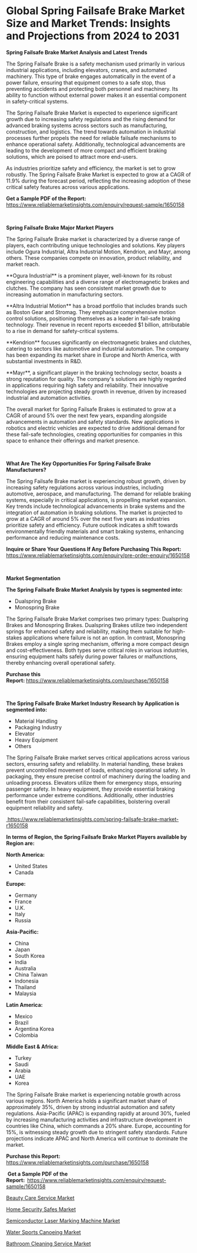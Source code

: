 <p><h1>Global Spring Failsafe Brake Market Size and Market Trends: Insights and Projections from 2024 to 2031</h1></p><p><strong>Spring Failsafe Brake Market Analysis and Latest Trends</strong></p>
<p><p>The Spring Failsafe Brake is a safety mechanism used primarily in various industrial applications, including elevators, cranes, and automated machinery. This type of brake engages automatically in the event of a power failure, ensuring that equipment comes to a safe stop, thus preventing accidents and protecting both personnel and machinery. Its ability to function without external power makes it an essential component in safety-critical systems.</p><p>The Spring Failsafe Brake Market is expected to experience significant growth due to increasing safety regulations and the rising demand for advanced braking systems across sectors such as manufacturing, construction, and logistics. The trend towards automation in industrial processes further propels the need for reliable failsafe mechanisms to enhance operational safety. Additionally, technological advancements are leading to the development of more compact and efficient braking solutions, which are poised to attract more end-users.</p><p>As industries prioritize safety and efficiency, the market is set to grow robustly. The Spring Failsafe Brake Market is expected to grow at a CAGR of 11.9% during the forecast period, reflecting the increasing adoption of these critical safety features across various applications.</p></p>
<p><strong>Get a Sample PDF of the Report:&nbsp;</strong> <a href="https://www.reliablemarketinsights.com/enquiry/request-sample/1650158?utm_campaign=1894&utm_medium=2&utm_source=Github&utm_content=ia&utm_term=27122024&utm_id=spring-failsafe-brake">https://www.reliablemarketinsights.com/enquiry/request-sample/1650158</a></p>
<p>&nbsp;</p>
<p><strong>Spring Failsafe Brake Major Market Players</strong></p>
<p><p>The Spring Failsafe Brake market is characterized by a diverse range of players, each contributing unique technologies and solutions. Key players include Ogura Industrial, Altra Industrial Motion, Kendrion, and Mayr, among others. These companies compete on innovation, product reliability, and market reach.</p><p>**Ogura Industrial** is a prominent player, well-known for its robust engineering capabilities and a diverse range of electromagnetic brakes and clutches. The company has seen consistent market growth due to increasing automation in manufacturing sectors.</p><p>**Altra Industrial Motion** has a broad portfolio that includes brands such as Boston Gear and Stromag. They emphasize comprehensive motion control solutions, positioning themselves as a leader in fail-safe braking technology. Their revenue in recent reports exceeded $1 billion, attributable to a rise in demand for safety-critical systems.</p><p>**Kendrion** focuses significantly on electromagnetic brakes and clutches, catering to sectors like automotive and industrial automation. The company has been expanding its market share in Europe and North America, with substantial investments in R&D.</p><p>**Mayr**, a significant player in the braking technology sector, boasts a strong reputation for quality. The company's solutions are highly regarded in applications requiring high safety and reliability. Their innovative technologies are projecting steady growth in revenue, driven by increased industrial and automation activities.</p><p>The overall market for Spring Failsafe Brakes is estimated to grow at a CAGR of around 5% over the next few years, expanding alongside advancements in automation and safety standards. New applications in robotics and electric vehicles are expected to drive additional demand for these fail-safe technologies, creating opportunities for companies in this space to enhance their offerings and market presence.</p></p>
<p>&nbsp;</p>
<p><strong>What Are The Key Opportunities For Spring Failsafe Brake Manufacturers?</strong></p>
<p><p>The Spring Failsafe Brake market is experiencing robust growth, driven by increasing safety regulations across various industries, including automotive, aerospace, and manufacturing. The demand for reliable braking systems, especially in critical applications, is propelling market expansion. Key trends include technological advancements in brake systems and the integration of automation in braking solutions. The market is projected to grow at a CAGR of around 5% over the next five years as industries prioritize safety and efficiency. Future outlook indicates a shift towards environmentally friendly materials and smart braking systems, enhancing performance and reducing maintenance costs.</p></p>
<p><strong>Inquire or Share Your Questions If Any Before Purchasing This Report:</strong> <a href="https://www.reliablemarketinsights.com/enquiry/pre-order-enquiry/1650158?utm_campaign=1894&utm_medium=2&utm_source=Github&utm_content=ia&utm_term=27122024&utm_id=spring-failsafe-brake">https://www.reliablemarketinsights.com/enquiry/pre-order-enquiry/1650158</a></p>
<p>&nbsp;</p>
<p><strong>Market Segmentation</strong></p>
<p><strong>The Spring Failsafe Brake Market Analysis by types is segmented into:</strong></p>
<p><ul><li>Dualspring Brake</li><li>Monospring Brake</li></ul></p>
<p><p>The Spring Failsafe Brake Market comprises two primary types: Dualspring Brakes and Monospring Brakes. Dualspring Brakes utilize two independent springs for enhanced safety and reliability, making them suitable for high-stakes applications where failure is not an option. In contrast, Monospring Brakes employ a single spring mechanism, offering a more compact design and cost-effectiveness. Both types serve critical roles in various industries, ensuring equipment halts safely during power failures or malfunctions, thereby enhancing overall operational safety.</p></p>
<p><strong>Purchase this Report:&nbsp;</strong><a href="https://www.reliablemarketinsights.com/purchase/1650158?utm_campaign=1894&utm_medium=2&utm_source=Github&utm_content=ia&utm_term=27122024&utm_id=spring-failsafe-brake">https://www.reliablemarketinsights.com/purchase/1650158</a></p>
<p>&nbsp;</p>
<p><strong>The Spring Failsafe Brake Market Industry Research by Application is segmented into:</strong></p>
<p><ul><li>Material Handling</li><li>Packaging Industry</li><li>Elevator</li><li>Heavy Equipment</li><li>Others</li></ul></p>
<p><p>The Spring Failsafe Brake market serves critical applications across various sectors, ensuring safety and reliability. In material handling, these brakes prevent uncontrolled movement of loads, enhancing operational safety. In packaging, they ensure precise control of machinery during the loading and unloading process. Elevators utilize them for emergency stops, ensuring passenger safety. In heavy equipment, they provide essential braking performance under extreme conditions. Additionally, other industries benefit from their consistent fail-safe capabilities, bolstering overall equipment reliability and safety.</p></p>
<p><a href="https://www.reliablemarketinsights.com/spring-failsafe-brake-market-r1650158?utm_campaign=1894&utm_medium=2&utm_source=Github&utm_content=ia&utm_term=27122024&utm_id=spring-failsafe-brake">&nbsp;https://www.reliablemarketinsights.com/spring-failsafe-brake-market-r1650158</a></p>
<p><strong>In terms of Region, the Spring Failsafe Brake Market Players available by Region are:</strong></p>
<p>
    <p> <strong> North America: </strong>
        <ul>
            <li>United States</li>
            <li>Canada</li>
        </ul>
        </p> 
    <p> <strong> Europe: </strong>
        <ul>
            <li>Germany</li>
            <li>France</li>
            <li>U.K.</li>
            <li>Italy</li>
            <li>Russia</li>
        </ul>
        </p> 
    <p> <strong> Asia-Pacific: </strong>
        <ul>
            <li>China</li>
            <li>Japan</li>
            <li>South Korea</li>
            <li>India</li>
            <li>Australia</li>
            <li>China Taiwan</li>
            <li>Indonesia</li>
            <li>Thailand</li>
            <li>Malaysia</li>
        </ul>
        </p> 
    <p> <strong> Latin America: </strong>
        <ul>
            <li>Mexico</li>
            <li>Brazil</li>
            <li>Argentina Korea</li>
            <li>Colombia</li>
        </ul>
        </p> 
    <p> <strong> Middle East & Africa: </strong>
        <ul>
            <li>Turkey</li>
            <li>Saudi</li>
            <li>Arabia</li>
            <li>UAE</li>
            <li>Korea</li>
        </ul>
    </p>
    </p>
<p><p>The Spring Failsafe Brake market is experiencing notable growth across various regions. North America holds a significant market share of approximately 35%, driven by strong industrial automation and safety regulations. Asia-Pacific (APAC) is expanding rapidly at around 30%, fueled by increasing manufacturing activities and infrastructure development in countries like China, which commands a 20% share. Europe, accounting for 15%, is witnessing steady growth due to stringent safety standards. Future projections indicate APAC and North America will continue to dominate the market.</p></p>
<p><strong>Purchase this Report: </strong><a href="https://www.reliablemarketinsights.com/purchase/1650158?utm_campaign=1894&utm_medium=2&utm_source=Github&utm_content=ia&utm_term=27122024&utm_id=spring-failsafe-brake">https://www.reliablemarketinsights.com/purchase/1650158</a></p>
<p>&nbsp;<strong>Get a Sample PDF of the Report:&nbsp;&nbsp;</strong><a href="https://www.reliablemarketinsights.com/enquiry/request-sample/1650158?utm_campaign=1894&utm_medium=2&utm_source=Github&utm_content=ia&utm_term=27122024&utm_id=spring-failsafe-brake">https://www.reliablemarketinsights.com/enquiry/request-sample/1650158</a></p>
<p><strong></strong></p>
<p><p><a href="https://www.linkedin.com/pulse/future-beauty-care-service-market-growth-predictions-9gb3f?utm_campaign=1894&utm_medium=2&utm_source=Github&utm_content=ia&utm_term=27122024&utm_id=spring-failsafe-brake">Beauty Care Service Market</a></p><p><a href="https://www.linkedin.com/pulse/regional-development-deployment-revenue-growth-home-security-d1u6e?utm_campaign=1894&utm_medium=2&utm_source=Github&utm_content=ia&utm_term=27122024&utm_id=spring-failsafe-brake">Home Security Safes Market</a></p><p><a href="https://www.linkedin.com/pulse/semiconductor-laser-marking-machine-market-expected-continue-vpoqe?utm_campaign=1894&utm_medium=2&utm_source=Github&utm_content=ia&utm_term=27122024&utm_id=spring-failsafe-brake">Semiconductor Laser Marking Machine Market</a></p><p><a href="https://www.linkedin.com/pulse/in-depth-water-sports-canoeing-market-analysis-expansion-espbe?utm_campaign=1894&utm_medium=2&utm_source=Github&utm_content=ia&utm_term=27122024&utm_id=spring-failsafe-brake">Water Sports Canoeing Market</a></p><p><a href="https://www.linkedin.com/pulse/comprehensive-analysis-bathroom-cleaning-service-market-projected-2b0af?utm_campaign=1894&utm_medium=2&utm_source=Github&utm_content=ia&utm_term=27122024&utm_id=spring-failsafe-brake">Bathroom Cleaning Service Market</a></p></p>